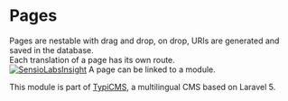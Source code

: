 # Pages

Pages are nestable with drag and drop, on drop, URIs are generated and saved in the database.  
Each translation of a page has its own route.  
[![SensioLabsInsight](https://insight.sensiolabs.com/projects/b8e4de59-5f81-41a1-98cd-22079ba835b6/mini.png)](https://insight.sensiolabs.com/projects/b8e4de59-5f81-41a1-98cd-22079ba835b6)
A page can be linked to a module.

This module is part of [TypiCMS](https://github.com/TypiCMS/Base), a multilingual CMS based on Laravel 5.  
